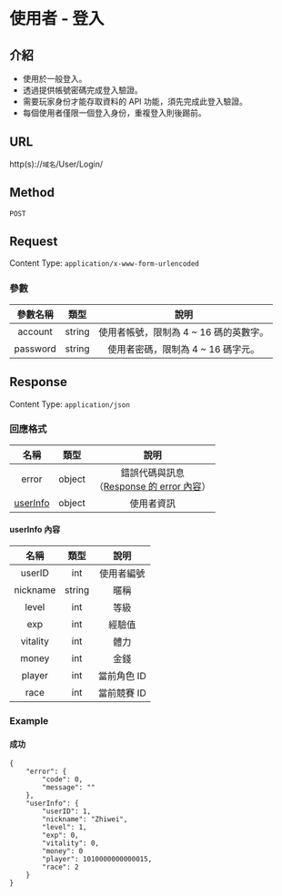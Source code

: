 # 使用者 - 登入

## 介紹

- 使用於一般登入。
- 透過提供帳號密碼完成登入驗證。
- 需要玩家身份才能存取資料的 API 功能，須先完成此登入驗證。
- 每個使用者僅限一個登入身份，重複登入則後踢前。

## URL

http(s)://`域名`/User/Login/

## Method

`POST`

## Request

Content Type: `application/x-www-form-urlencoded`

### 參數

| 參數名稱 | 類型 | 說明 |
|:-:|:-:|:-:|
| account | string | 使用者帳號，限制為 4 ~ 16 碼的英數字。 |
| password | string | 使用者密碼，限制為 4 ~ 16 碼字元。 |

## Response

Content Type: `application/json`

### 回應格式

| 名稱 | 類型 | 說明 |
|:-:|:-:|:-:|
| error | object | 錯誤代碼與訊息<br>（[Response 的 error 內容](../response.md#error)） |
| [userInfo](#userInfo) | object | 使用者資訊 |

#### <span id="userInfo">userInfo 內容</span>

| 名稱 | 類型 | 說明 |
|:-:|:-:|:-:|
| userID | int | 使用者編號 |
| nickname | string | 暱稱 |
| level | int | 等級 |
| exp | int | 經驗值 |
| vitality | int | 體力 |
| money | int | 金錢 |
| player | int | 當前角色 ID |
| race | int | 當前競賽 ID |

### Example

#### 成功

	{
	    "error": {
	        "code": 0,
	        "message": ""
	    },
	    "userInfo": {
	        "userID": 1,
	        "nickname": "Zhiwei",
	        "level": 1,
	        "exp": 0,
	        "vitality": 0,
	        "money": 0
	        "player": 1010000000000015,
	        "race": 2
	    }
	}